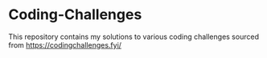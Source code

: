 # Coding-Challenges
This repository contains my solutions to various coding challenges sourced from https://codingchallenges.fyi/
